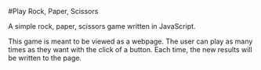 #Play Rock, Paper, Scissors

A simple rock, paper, scissors game written in JavaScript. 

This game is meant to be viewed as a webpage. The user can play as many times as they want with the click of a button. Each time, the new results will be written to the page.